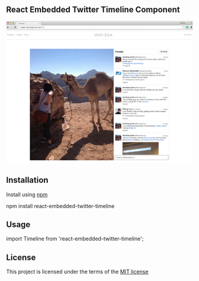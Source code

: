 ## React Embedded Twitter Timeline Component

<img src="/src/images/timeline-example.png" style="max-width:100%;">

## Installation
   
   Install using <a href="https://www.npmjs.com/">npm</a> 

   npm install react-embedded-twitter-timeline

## Usage

   import Timeline from 'react-embedded-twitter-timeline';

## License

   This project is licensed under the terms of the <a href="https://github.com/callemall/material-ui/blob/master/LICENSE">MIT license</a>